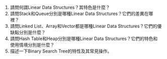

1. 請問何謂Linear Data Structures？其特色是什麼？
2. 請問Stack和Queue分別是哪種Linear Data Structures？它們的差異在哪裡？
3. 請問Linked List、Array和Vector都是哪種Linear Data Structures？它們的優缺點分別是什麼？
4. 請問Hash Table和Heap分別是哪種Linear Data Structures？它們的特色和使用情境分別是什麼？
5. 描述一下Binary Search Tree的特性及其常見操作。